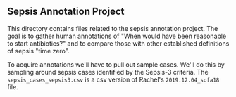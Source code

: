 ## Sepsis Annotation Project

This directory contains files related to the sepsis annotation project. The goal is to gather human annotations of "When would have been reasonable to start antibiotics?" and to compare those with other established definitions of sepsis "time zero".

To acquire annotations we'll have to pull out sample cases. We'll do this by sampling around sepsis cases identified by the Sepsis-3 criteria. The `sepsis_cases_sepsis3.csv` is a csv version of Rachel's `2019.12.04_sofa18` file.

